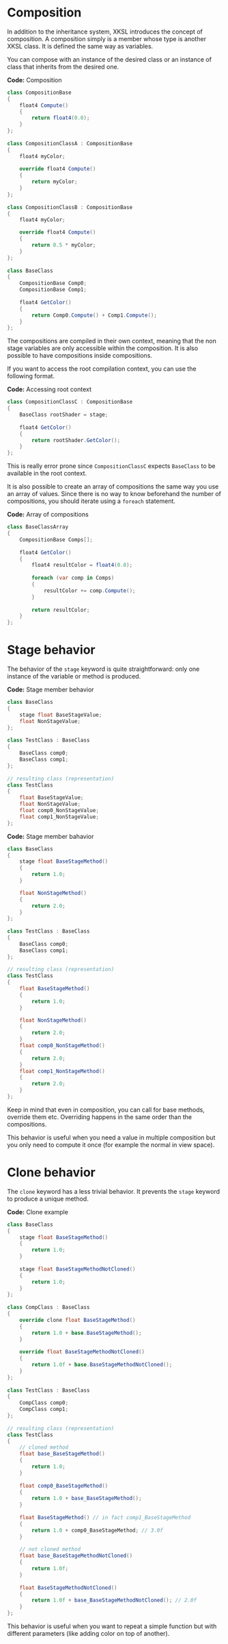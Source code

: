 # Composition

In addition to the inheritance system, XKSL introduces the concept of composition. A composition simply is a member whose type is another XKSL class. It is defined the same way as variables.

You can compose with an instance of the desired class or an instance of class that inherits from the desired one.

**Code:** Composition

```cs
class CompositionBase
{
	float4 Compute()
	{
		return float4(0.0);
	}
};
 
class CompositionClassA : CompositionBase
{
	float4 myColor;
 
	override float4 Compute()
	{
		return myColor;
	}
};
 
class CompositionClassB : CompositionBase
{
	float4 myColor;

	override float4 Compute()
	{
		return 0.5 * myColor;
	}
};
 
class BaseClass
{
	CompositionBase Comp0;
	CompositionBase Comp1;
 
	float4 GetColor()
	{
		return Comp0.Compute() + Comp1.Compute();
	}
};
```


The compositions are compiled in their own context, meaning that the non stage variables are only accessible within the composition. It is also possible to have compositions inside compositions.

If you want to access the root compilation context, you can use the following format.

**Code:** Accessing root context

```cs
class CompositionClassC : CompositionBase
{
	BaseClass rootShader = stage;
 
	float4 GetColor()
	{
		return rootShader.GetColor();
	}
};
```


This is really error prone since `CompositionClassC` expects `BaseClass` to be available in the root context.

It is also possible to create an array of compositions the same way you use an array of values. Since there is no way to know beforehand the number of compositions, you should iterate using a `foreach` statement.

**Code:** Array of compositions

```cs
class BaseClassArray
{
	CompositionBase Comps[];
	
	float4 GetColor()
	{
		float4 resultColor = float4(0.0);
 
		foreach (var comp in Comps)
		{
			resultColor += comp.Compute();
		}
 
		return resultColor;
	}
};
```


# Stage behavior

The behavior of the `stage` keyword is quite straightforward: only one instance of the variable or method is produced.

**Code:** Stage member behavior

```cs
class BaseClass
{
	stage float BaseStageValue;
	float NonStageValue;
};
 
class TestClass : BaseClass
{
	BaseClass comp0;
	BaseClass comp1;
};
 
// resulting class (representation)
class TestClass
{
	float BaseStageValue;
	float NonStageValue;
	float comp0_NonStageValue;
	float comp1_NonStageValue;
};
```


**Code:** Stage member bahavior

```cs
class BaseClass
{
	stage float BaseStageMethod()
	{
		return 1.0;
	}

	float NonStageMethod()
	{
		return 2.0;
	}
};
 
class TestClass : BaseClass
{
	BaseClass comp0;
	BaseClass comp1;
};
 
// resulting class (representation)
class TestClass
{
	float BaseStageMethod()
	{
		return 1.0;
	}

	float NonStageMethod()
	{
		return 2.0;
	}
	float comp0_NonStageMethod()
	{
		return 2.0;
	}
	float comp1_NonStageMethod()
	{
		return 2.0;
	}
};
```


Keep in mind that even in composition, you can call for base methods, override them etc. Overriding happens in the same order than the compositions.

This behavior is useful when you need a value in multiple composition but you only need to compute it once (for example the normal in view space).

# Clone behavior

The `clone` keyword has a less trivial behavior. It prevents the `stage` keyword to produce a unique method.

**Code:** Clone example

```cs
class BaseClass
{
	stage float BaseStageMethod()
	{
		return 1.0;
	}
 
	stage float BaseStageMethodNotCloned()
	{
		return 1.0;
	}
};
 
class CompClass : BaseClass
{
	override clone float BaseStageMethod()
	{
		return 1.0 + base.BaseStageMethod();
	}
 
	override float BaseStageMethodNotCloned()
	{
		return 1.0f + base.BaseStageMethodNotCloned();
	}
};
 
class TestClass : BaseClass
{
	CompClass comp0;
	CompClass comp1;
};
 
// resulting class (representation)
class TestClass
{
	// cloned method
	float base_BaseStageMethod()
	{
		return 1.0;
	}
 
	float comp0_BaseStageMethod()
	{
		return 1.0 + base_BaseStageMethod();
	}
 
	float BaseStageMethod() // in fact comp1_BaseStageMethod
	{
		return 1.0 + comp0_BaseStageMethod; // 3.0f
	}
 
	// not cloned method
	float base_BaseStageMethodNotCloned()
	{
		return 1.0f;
	}
 
	float BaseStageMethodNotCloned()
	{
		return 1.0f + base_BaseStageMethodNotCloned(); // 2.0f
	}
};
```


This behavior is useful when you want to repeat a simple function but with different parameters (like adding color on top of another).

 

